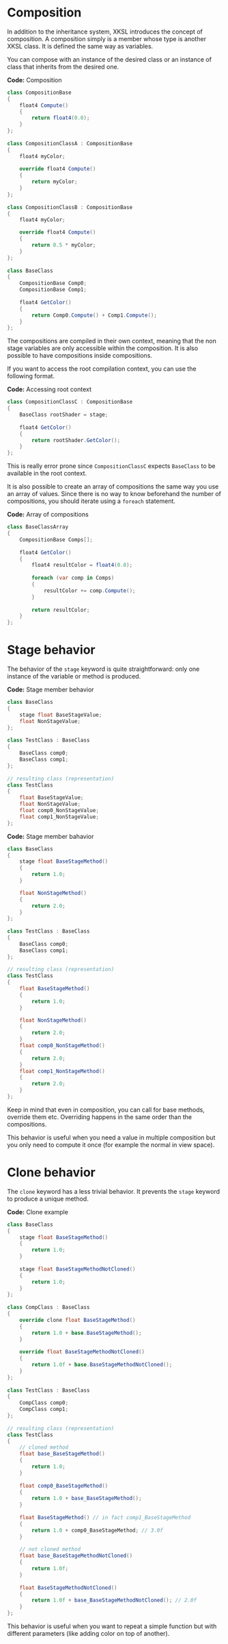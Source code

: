 # Composition

In addition to the inheritance system, XKSL introduces the concept of composition. A composition simply is a member whose type is another XKSL class. It is defined the same way as variables.

You can compose with an instance of the desired class or an instance of class that inherits from the desired one.

**Code:** Composition

```cs
class CompositionBase
{
	float4 Compute()
	{
		return float4(0.0);
	}
};
 
class CompositionClassA : CompositionBase
{
	float4 myColor;
 
	override float4 Compute()
	{
		return myColor;
	}
};
 
class CompositionClassB : CompositionBase
{
	float4 myColor;

	override float4 Compute()
	{
		return 0.5 * myColor;
	}
};
 
class BaseClass
{
	CompositionBase Comp0;
	CompositionBase Comp1;
 
	float4 GetColor()
	{
		return Comp0.Compute() + Comp1.Compute();
	}
};
```


The compositions are compiled in their own context, meaning that the non stage variables are only accessible within the composition. It is also possible to have compositions inside compositions.

If you want to access the root compilation context, you can use the following format.

**Code:** Accessing root context

```cs
class CompositionClassC : CompositionBase
{
	BaseClass rootShader = stage;
 
	float4 GetColor()
	{
		return rootShader.GetColor();
	}
};
```


This is really error prone since `CompositionClassC` expects `BaseClass` to be available in the root context.

It is also possible to create an array of compositions the same way you use an array of values. Since there is no way to know beforehand the number of compositions, you should iterate using a `foreach` statement.

**Code:** Array of compositions

```cs
class BaseClassArray
{
	CompositionBase Comps[];
	
	float4 GetColor()
	{
		float4 resultColor = float4(0.0);
 
		foreach (var comp in Comps)
		{
			resultColor += comp.Compute();
		}
 
		return resultColor;
	}
};
```


# Stage behavior

The behavior of the `stage` keyword is quite straightforward: only one instance of the variable or method is produced.

**Code:** Stage member behavior

```cs
class BaseClass
{
	stage float BaseStageValue;
	float NonStageValue;
};
 
class TestClass : BaseClass
{
	BaseClass comp0;
	BaseClass comp1;
};
 
// resulting class (representation)
class TestClass
{
	float BaseStageValue;
	float NonStageValue;
	float comp0_NonStageValue;
	float comp1_NonStageValue;
};
```


**Code:** Stage member bahavior

```cs
class BaseClass
{
	stage float BaseStageMethod()
	{
		return 1.0;
	}

	float NonStageMethod()
	{
		return 2.0;
	}
};
 
class TestClass : BaseClass
{
	BaseClass comp0;
	BaseClass comp1;
};
 
// resulting class (representation)
class TestClass
{
	float BaseStageMethod()
	{
		return 1.0;
	}

	float NonStageMethod()
	{
		return 2.0;
	}
	float comp0_NonStageMethod()
	{
		return 2.0;
	}
	float comp1_NonStageMethod()
	{
		return 2.0;
	}
};
```


Keep in mind that even in composition, you can call for base methods, override them etc. Overriding happens in the same order than the compositions.

This behavior is useful when you need a value in multiple composition but you only need to compute it once (for example the normal in view space).

# Clone behavior

The `clone` keyword has a less trivial behavior. It prevents the `stage` keyword to produce a unique method.

**Code:** Clone example

```cs
class BaseClass
{
	stage float BaseStageMethod()
	{
		return 1.0;
	}
 
	stage float BaseStageMethodNotCloned()
	{
		return 1.0;
	}
};
 
class CompClass : BaseClass
{
	override clone float BaseStageMethod()
	{
		return 1.0 + base.BaseStageMethod();
	}
 
	override float BaseStageMethodNotCloned()
	{
		return 1.0f + base.BaseStageMethodNotCloned();
	}
};
 
class TestClass : BaseClass
{
	CompClass comp0;
	CompClass comp1;
};
 
// resulting class (representation)
class TestClass
{
	// cloned method
	float base_BaseStageMethod()
	{
		return 1.0;
	}
 
	float comp0_BaseStageMethod()
	{
		return 1.0 + base_BaseStageMethod();
	}
 
	float BaseStageMethod() // in fact comp1_BaseStageMethod
	{
		return 1.0 + comp0_BaseStageMethod; // 3.0f
	}
 
	// not cloned method
	float base_BaseStageMethodNotCloned()
	{
		return 1.0f;
	}
 
	float BaseStageMethodNotCloned()
	{
		return 1.0f + base_BaseStageMethodNotCloned(); // 2.0f
	}
};
```


This behavior is useful when you want to repeat a simple function but with different parameters (like adding color on top of another).

 

